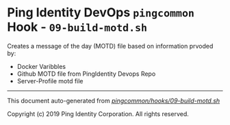 
# Ping Identity DevOps `pingcommon` Hook - `09-build-motd.sh`
 Creates a message of the day (MOTD) file based on information prvoded by:
 * Docker Varibbles
 * Github MOTD file from PingIdentity Devops Repo
 * Server-Profile motd file

---
This document auto-generated from _[pingcommon/hooks/09-build-motd.sh](https://github.com/pingidentity/pingidentity-docker-builds/blob/master/pingcommon/hooks/09-build-motd.sh)_

Copyright (c)  2019 Ping Identity Corporation. All rights reserved.
